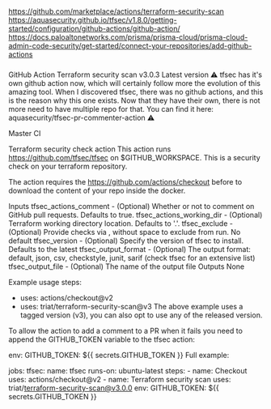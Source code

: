 ###
###

https://github.com/marketplace/actions/terraform-security-scan
<br>
https://aquasecurity.github.io/tfsec/v1.8.0/getting-started/configuration/github-actions/github-action/
<br>
https://docs.paloaltonetworks.com/prisma/prisma-cloud/prisma-cloud-admin-code-security/get-started/connect-your-repositories/add-github-actions
<br>

###
###

GitHub Action
Terraform security scan
v3.0.3
Latest version
⚠️ tfsec has it's own github action now, which will certainly follow more the evolution of this amazing tool. When I discovered tfsec, there was no github actions, and this is the reason why this one exists. Now that they have their own, there is not more need to have multiple repo for that. You can find it here: aquasecurity/tfsec-pr-commenter-action ⚠️

Master CI

Terraform security check action
This action runs https://github.com/tfsec/tfsec on $GITHUB_WORKSPACE. This is a security check on your terraform repository.

The action requires the https://github.com/actions/checkout before to download the content of your repo inside the docker.

Inputs
tfsec_actions_comment - (Optional) Whether or not to comment on GitHub pull requests. Defaults to true.
tfsec_actions_working_dir - (Optional) Terraform working directory location. Defaults to '.'.
tfsec_exclude - (Optional) Provide checks via , without space to exclude from run. No default
tfsec_version - (Optional) Specify the version of tfsec to install. Defaults to the latest
tfsec_output_format - (Optional) The output format: default, json, csv, checkstyle, junit, sarif (check tfsec for an extensive list)
tfsec_output_file - (Optional) The name of the output file
Outputs
None

Example usage
steps:
  - uses: actions/checkout@v2
  - uses: triat/terraform-security-scan@v3
The above example uses a tagged version (v3), you can also opt to use any of the released version.

To allow the action to add a comment to a PR when it fails you need to append the GITHUB_TOKEN variable to the tfsec action:

  env:
    GITHUB_TOKEN: ${{ secrets.GITHUB_TOKEN }}
Full example:

jobs:
  tfsec:
    name: tfsec
    runs-on: ubuntu-latest
    steps:
      - name: Checkout
        uses: actions/checkout@v2
      - name: Terraform security scan
        uses: triat/terraform-security-scan@v3.0.0
        env:
          GITHUB_TOKEN: ${{ secrets.GITHUB_TOKEN }}

